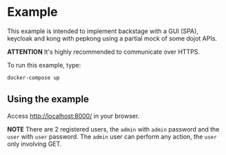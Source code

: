 # Example

This example is intended to implement backstage with a GUI (SPA), keycloak and kong with pepkong using a partial mock of some dojot APIs.

__ATTENTION__ It's highly recommended to communicate over HTTPS.

To run this example, type:

```sh
docker-compose up
```

## Using the example

Access [http://localhost:8000/](http://localhost:8000/) in your browser.

__NOTE__ There are 2 registered users, the `admin` with `admin` password and the `user` with `user` password. The `admin` user can perform any action, the  `user` only involving GET.
